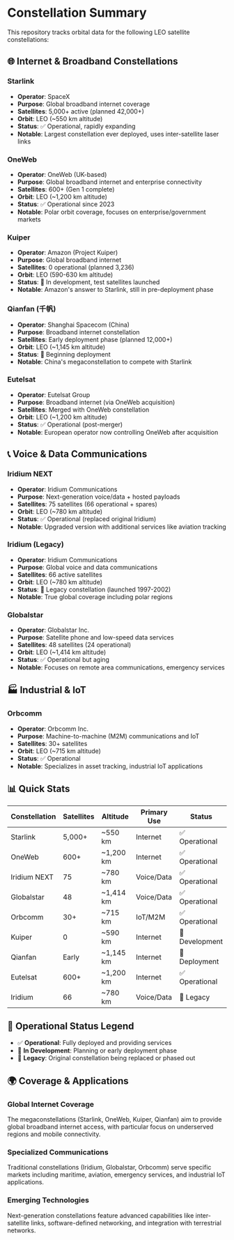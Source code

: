 # Constellation Summary

This repository tracks orbital data for the following LEO satellite constellations:

## 🌐 Internet & Broadband Constellations

### Starlink
- **Operator**: SpaceX
- **Purpose**: Global broadband internet coverage
- **Satellites**: 5,000+ active (planned 42,000+)
- **Orbit**: LEO (~550 km altitude)
- **Status**: ✅ Operational, rapidly expanding
- **Notable**: Largest constellation ever deployed, uses inter-satellite laser links

### OneWeb
- **Operator**: OneWeb (UK-based)
- **Purpose**: Global broadband internet and enterprise connectivity
- **Satellites**: 600+ (Gen 1 complete)
- **Orbit**: LEO (~1,200 km altitude)
- **Status**: ✅ Operational since 2023
- **Notable**: Polar orbit coverage, focuses on enterprise/government markets

### Kuiper
- **Operator**: Amazon (Project Kuiper)
- **Purpose**: Global broadband internet
- **Satellites**: 0 operational (planned 3,236)
- **Orbit**: LEO (590-630 km altitude)
- **Status**: 🚧 In development, test satellites launched
- **Notable**: Amazon's answer to Starlink, still in pre-deployment phase

### Qianfan (千帆)
- **Operator**: Shanghai Spacecom (China)
- **Purpose**: Broadband internet constellation
- **Satellites**: Early deployment phase (planned 12,000+)
- **Orbit**: LEO (~1,145 km altitude)
- **Status**: 🚧 Beginning deployment
- **Notable**: China's megaconstellation to compete with Starlink

### Eutelsat
- **Operator**: Eutelsat Group
- **Purpose**: Broadband internet (via OneWeb acquisition)
- **Satellites**: Merged with OneWeb constellation
- **Orbit**: LEO (~1,200 km altitude)
- **Status**: ✅ Operational (post-merger)
- **Notable**: European operator now controlling OneWeb after acquisition

## 📞 Voice & Data Communications

### Iridium NEXT
- **Operator**: Iridium Communications
- **Purpose**: Next-generation voice/data + hosted payloads
- **Satellites**: 75 satellites (66 operational + spares)
- **Orbit**: LEO (~780 km altitude)
- **Status**: ✅ Operational (replaced original Iridium)
- **Notable**: Upgraded version with additional services like aviation tracking

### Iridium (Legacy)
- **Operator**: Iridium Communications
- **Purpose**: Global voice and data communications
- **Satellites**: 66 active satellites
- **Orbit**: LEO (~780 km altitude)
- **Status**: 🔄 Legacy constellation (launched 1997-2002)
- **Notable**: True global coverage including polar regions

### Globalstar
- **Operator**: Globalstar Inc.
- **Purpose**: Satellite phone and low-speed data services
- **Satellites**: 48 satellites (24 operational)
- **Orbit**: LEO (~1,414 km altitude)
- **Status**: ✅ Operational but aging
- **Notable**: Focuses on remote area communications, emergency services

## 🏭 Industrial & IoT

### Orbcomm
- **Operator**: Orbcomm Inc.
- **Purpose**: Machine-to-machine (M2M) communications and IoT
- **Satellites**: 30+ satellites
- **Orbit**: LEO (~715 km altitude)
- **Status**: ✅ Operational
- **Notable**: Specializes in asset tracking, industrial IoT applications

## 📊 Quick Stats

| Constellation | Satellites | Altitude | Primary Use | Status |
|---------------|------------|----------|-------------|--------|
| Starlink | 5,000+ | ~550 km | Internet | ✅ Operational |
| OneWeb | 600+ | ~1,200 km | Internet | ✅ Operational |
| Iridium NEXT | 75 | ~780 km | Voice/Data | ✅ Operational |
| Globalstar | 48 | ~1,414 km | Voice/Data | ✅ Operational |
| Orbcomm | 30+ | ~715 km | IoT/M2M | ✅ Operational |
| Kuiper | 0 | ~590 km | Internet | 🚧 Development |
| Qianfan | Early | ~1,145 km | Internet | 🚧 Deployment |
| Eutelsat | 600+ | ~1,200 km | Internet | ✅ Operational |
| Iridium | 66 | ~780 km | Voice/Data | 🔄 Legacy |

## 🔄 Operational Status Legend
- ✅ **Operational**: Fully deployed and providing services
- 🚧 **In Development**: Planning or early deployment phase
- 🔄 **Legacy**: Original constellation being replaced or phased out

## 🌍 Coverage & Applications

### Global Internet Coverage
The megaconstellations (Starlink, OneWeb, Kuiper, Qianfan) aim to provide global broadband internet access, with particular focus on underserved regions and mobile connectivity.

### Specialized Communications
Traditional constellations (Iridium, Globalstar, Orbcomm) serve specific markets including maritime, aviation, emergency services, and industrial IoT applications.

### Emerging Technologies
Next-generation constellations feature advanced capabilities like inter-satellite links, software-defined networking, and integration with terrestrial networks.
